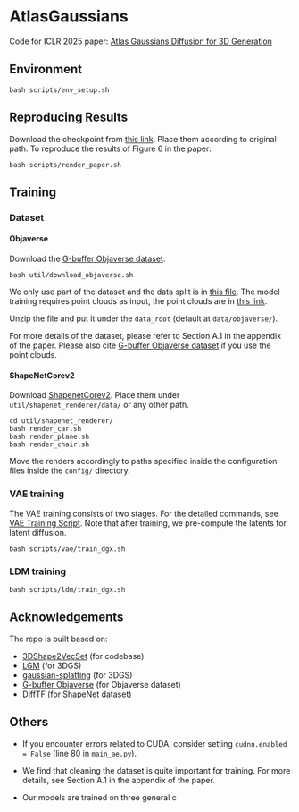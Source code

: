 # AtlasGaussians

Code for ICLR 2025 paper: [Atlas Gaussians Diffusion for 3D Generation](https://yanghtr.github.io/projects/atlas_gaussians/) 


## Environment

```
bash scripts/env_setup.sh

```

## Reproducing Results

Download the checkpoint from [this link](https://huggingface.co/yanghtr/AtlasGaussians/tree/main/output). 
Place them according to original path.
To reproduce the results of Figure 6 in the paper:

```
bash scripts/render_paper.sh
```


## Training

### Dataset

#### Objaverse
Download the [G-buffer Objaverse dataset](https://github.com/modelscope/richdreamer/tree/main/dataset/gobjaverse).

```
bash util/download_objaverse.sh
```

We only use part of the dataset and the data split is in [this file](./datasets/splits/objaverse/paper_train.txt).
The model training requires point clouds as input, the point clouds are in [this link](https://huggingface.co/yanghtr/AtlasGaussians/tree/main/Dataset/Objaverse/gobjaverse_pc). 

Unzip the file and put it under the `data_root` (default at `data/objaverse/`).

For more details of the dataset, please refer to Section A.1 in the appendix of the paper. Please also cite [G-buffer Objaverse dataset](https://github.com/modelscope/richdreamer/tree/main/dataset/gobjaverse) if you use the point clouds.


#### ShapeNetCorev2
Download [ShapenetCorev2](https://shapenet.org). Place them under `util/shapenet_renderer/data/` or any other path.

```
cd util/shapenet_renderer/
bash render_car.sh
bash render_plane.sh
bash render_chair.sh
```
Move the renders accordingly to paths specified inside the configuration files inside the `config/` directory.


### VAE training
The VAE training consists of two stages. For the detailed commands, see [VAE Training Script](./scripts/vae/train_dgx.sh). Note that after training, we pre-compute the latents for latent diffusion.

```
bash scripts/vae/train_dgx.sh
```

### LDM training

```
bash scripts/ldm/train_dgx.sh
```

## Acknowledgements

The repo is built based on:

- [3DShape2VecSet](https://github.com/1zb/3DShape2VecSet) (for codebase)
- [LGM](https://github.com/3DTopia/LGM) (for 3DGS)
- [gaussian-splatting](https://github.com/graphdeco-inria/gaussian-splatting) (for 3DGS)
- [G-buffer Objaverse](https://github.com/modelscope/richdreamer/tree/main/dataset/gobjaverse) (for Objaverse dataset)
- [DiffTF](https://github.com/ziangcao0312/DiffTF/) (for ShapeNet dataset)


## Others


- If you encounter errors related to CUDA, consider setting `cudnn.enabled = False` (line 80 in `main_ae.py`).

- We find that cleaning the dataset is quite important for training. For more details, see Section A.1 in the appendix of the paper.

- Our models are trained on three general c
